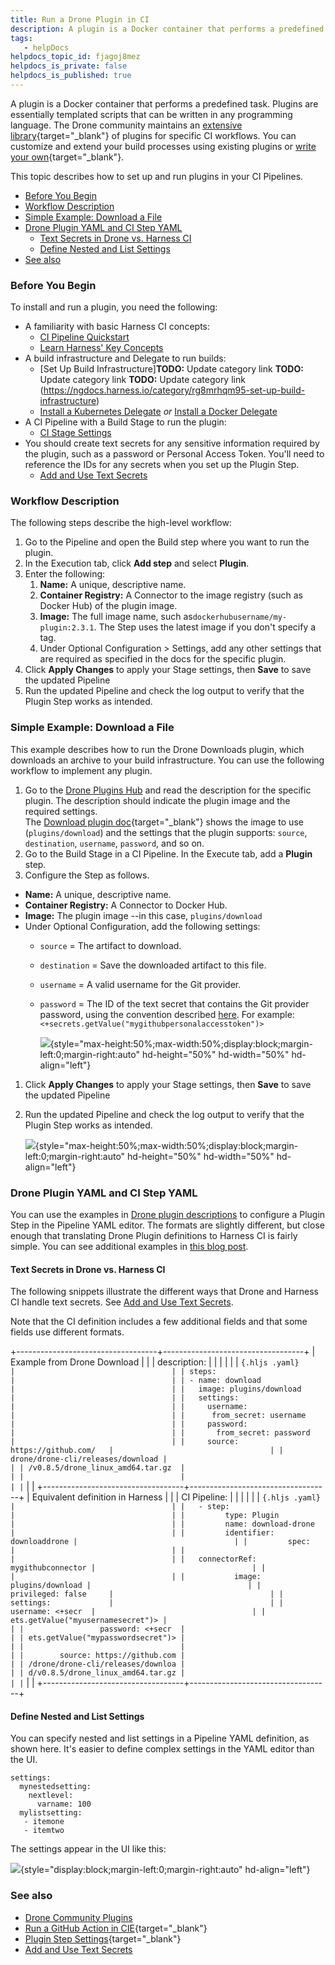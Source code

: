 ```yaml
---
title: Run a Drone Plugin in CI
description: A plugin is a Docker container that performs a predefined task. Plugins are essentially templated scripts that can be written in any programming language. The Drone community maintains an extensive l…
tags: 
   - helpDocs
helpdocs_topic_id: fjagoj8mez
helpdocs_is_private: false
helpdocs_is_published: true
---
```


A plugin is a Docker container that performs a predefined task. Plugins
are essentially templated scripts that can be written in any programming
language. The Drone community maintains an [extensive
library](https://plugins.drone.io/){target="_blank"} of plugins for
specific CI workflows. You can customize and extend your build processes
using existing plugins or [write your
own](https://harness.io/blog/continuous-integration/write-first-plugin-for-cie/){target="_blank"}.

This topic describes how to set up and run plugins in your CI Pipelines.

-   [Before You
    Begin](run-a-drone-plugin-in-ci.md)
-   [Workflow
    Description](run-a-drone-plugin-in-ci.md)
-   [Simple Example: Download a
    File](run-a-drone-plugin-in-ci.md)
-   [Drone Plugin YAML and CI Step
    YAML](run-a-drone-plugin-in-ci.md)
    -   [Text Secrets in Drone vs. Harness
        CI](run-a-drone-plugin-in-ci.md)
    -   [Define Nested and List
        Settings](run-a-drone-plugin-in-ci.md)
-   [See
    also](run-a-drone-plugin-in-ci.md)

### Before You Begin

To install and run a plugin, you need the following:

-   A familiarity with basic Harness CI concepts:
    -   [CI Pipeline
        Quickstart](../ci-quickstarts/ci-pipeline-quickstart.md)
    -   [Learn Harness\' Key
        Concepts](https://ngdocs.harness.io/article/hv2758ro4e-learn-harness-key-concepts)
-   A build infrastructure and Delegate to run builds:
    -   [Set Up Build
        Infrastructure]**TODO:** Update category link **TODO:** Update category link **TODO:** Update category link (https://ngdocs.harness.io/category/rg8mrhqm95-set-up-build-infrastructure)
    -   [Install a Kubernetes
        Delegate](https://ngdocs.harness.io/article/f9bd10b3nj-install-a-kubernetes-delegate)
        *or* [Install a Docker
        Delegate](https://ngdocs.harness.io/article/cya29w2b99-install-a-docker-delegate)
-   A CI Pipeline with a Build Stage to run the plugin:
    -   [CI Stage
        Settings](../ci-technical-reference/ci-stage-settings.md)
-   You should create text secrets for any sensitive information
    required by the plugin, such as a password or Personal Access Token.
    You\'ll need to reference the IDs for any secrets when you set up
    the Plugin Step.
    -   [Add and Use Text
        Secrets](https://ngdocs.harness.io/article/osfw70e59c-add-use-text-secrets#add-and-reference-text-secrets)

### Workflow Description

The following steps describe the high-level workflow:

1.  Go to the Pipeline and open the Build step where you want to run the
    plugin.
2.  In the Execution tab, click **Add step** and select **Plugin**.
3.  Enter the following:
    1.  **Name:** A unique, descriptive name.
    2.  **Container Registry:** A Connector to the image registry (such
        as Docker Hub) of the plugin image.
    3.  **Image:** The full image name, such
        as`dockerhubusername/my-plugin:2.3.1`. The Step uses the latest
        image if you don\'t specify a tag.
    4.  Under Optional Configuration \> Settings, add any other settings
        that are required as specified in the docs for the specific
        plugin.
4.  Click **Apply Changes** to apply your Stage settings, then **Save**
    to save the updated Pipeline
5.  Run the updated Pipeline and check the log output to verify that the
    Plugin Step works as intended.

### Simple Example: Download a File

This example describes how to run the Drone Downloads plugin, which
downloads an archive to your build infrastructure. You can use the
following workflow to implement any plugin.

1.  Go to the [Drone Plugins Hub](https://plugins.drone.io/) and read
    the description for the specific plugin. The description should
    indicate the plugin image and the required settings.\
    The [Download plugin
    doc](https://plugins.drone.io/plugins/download){target="_blank"}
    shows the image to use (`plugins/download`) and the settings that
    the plugin supports: `source`, `destination`, `username`,
    `password`, and so on.
2.  Go to the Build Stage in a CI Pipeline. In the Execute tab, add a
    **Plugin** step.
3.  Configure the Step as follows.

-   **Name:** A unique, descriptive name.
-   **Container Registry:** A Connector to Docker Hub.
-   **Image:** The plugin image \--in this case, `plugins/download`
-   Under Optional Configuration, add the following settings:
    -   `source` = The artifact to download.

    -   `destination` = Save the downloaded artifact to this file.

    -   `username` = A valid username for the Git provider.

    -   `password` = The ID of the text secret that contains the Git
        provider password, using the convention described
        [here](https://ngdocs.harness.io/article/osfw70e59c-add-use-text-secrets#step_3_reference_the_encrypted_text_by_identifier).
        For example:
        `<+secrets.getValue("mygithubpersonalaccesstoken")>`

        ![](https://files.helpdocs.io/i5nl071jo5/articles/qb73gci4kv/1648505390017/plugin-config-basic-final.png){style="max-height:50%;max-width:50%;display:block;margin-left:0;margin-right:auto"
        hd-height="50%" hd-width="50%" hd-align="left"}

1.  Click **Apply Changes** to apply your Stage settings, then **Save**
    to save the updated Pipeline

2.  Run the updated Pipeline and check the log output to verify that the
    Plugin Step works as intended.

    ![](https://files.helpdocs.io/i5nl071jo5/articles/qb73gci4kv/1648505703024/plugin-config-confirm-results.png){style="max-height:50%;max-width:50%;display:block;margin-left:0;margin-right:auto"
    hd-height="50%" hd-width="50%" hd-align="left"}

### Drone Plugin YAML and CI Step YAML

You can use the examples in [Drone plugin
descriptions](https://plugins.drone.io/) to configure a Plugin Step in
the Pipeline YAML editor. The formats are slightly different, but close
enough that translating Drone Plugin definitions to Harness CI is fairly
simple. You can see additional examples in [this blog
post](https://harness.io/blog/continuous-integration/github-actions-support-harness-ci/).

#### Text Secrets in Drone vs. Harness CI

The following snippets illustrate the different ways that Drone and
Harness CI handle text secrets. See [Add and Use Text
Secrets](https://ngdocs.harness.io/article/osfw70e59c-add-use-text-secrets).

Note that the CI definition includes a few additional fields and that
some fields use different formats.

+-----------------------------------+-----------------------------------+
| Example from Drone Download       |                                   |
| description:                      |                                   |
|                                   |                                   |
| ``` {.hljs .yaml}                 |                                   |
| steps:                            |                                   |
| - name: download                  |                                   |
|   image: plugins/download         |                                   |
|   settings:                       |                                   |
|     username:                     |                                   |
|      from_secret: username        |                                   |
|     password:                     |                                   |
|       from_secret: password       |                                   |
|     source: https://github.com/   |                                   |
| drone/drone-cli/releases/download |                                   |
| /v0.8.5/drone_linux_amd64.tar.gz  |                                   |
|                                   |                                   |
| ```                               |                                   |
+-----------------------------------+-----------------------------------+
| Equivalent definition in Harness  |                                   |
| CI Pipeline:                      |                                   |
|                                   |                                   |
| ``` {.hljs .yaml}                 |                                   |
|   - step:                         |                                   |
|         type: Plugin              |                                   |
|         name: download-drone      |                                   |
|         identifier: downloaddrone |                                   |
|         spec:                     |                                   |
|                                   |                                   |
|   connectorRef: mygithubconnector |                                   |
|                                   |                                   |
|           image: plugins/download |                                   |
|             privileged: false     |                                   |
|             settings:             |                                   |
|                 username: <+secr  |                                   |
| ets.getValue("myusernamesecret")> |                                   |
|                 password: <+secr  |                                   |
| ets.getValue("mypasswordsecret")> |                                   |
|                                   |                                   |
|        source: https://github.com |                                   |
| /drone/drone-cli/releases/downloa |                                   |
| d/v0.8.5/drone_linux_amd64.tar.gz |                                   |
| ```                               |                                   |
+-----------------------------------+-----------------------------------+

#### Define Nested and List Settings

You can specify nested and list settings in a Pipeline YAML definition,
as shown here. It\'s easier to define complex settings in the YAML
editor than the UI.

``` {.hljs .yaml}
settings:
  mynestedsetting:
    nextlevel: 
      varname: 100
  mylistsetting:
   - itemone 
   - itemtwo
```

The settings appear in the UI like this:

![](https://files.helpdocs.io/i5nl071jo5/articles/qb73gci4kv/1648589152500/plugin-step-nested-settings.png){style="display:block;margin-left:0;margin-right:auto"
hd-align="left"}

### See also

-   [Drone Community Plugins](https://plugins.drone.io/)
-   [Run a GitHub Action in
    CIE](run-a-git-hub-action-in-cie.md){target="_blank"}
-   [Plugin Step
    Settings](../ci-technical-reference/plugin-step-settings-reference.md){target="_blank"}
-   [Add and Use Text
    Secrets](https://ngdocs.harness.io/article/osfw70e59c-add-use-text-secrets)
